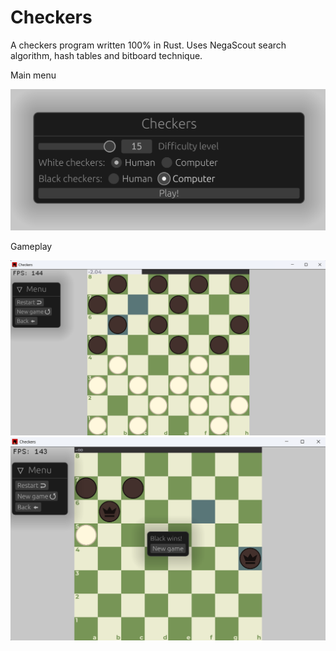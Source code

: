 # Checkers
A checkers program written 100% in Rust. Uses NegaScout search algorithm, hash tables and bitboard technique.


Main menu

![plot](main_menu.png)


Gameplay

![plot](game2.png)
![plot](game.png)
